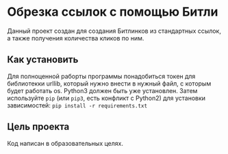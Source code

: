 # Обрезка ссылок с помощью Битли

Данный проект создан для создания Битлинков из стандартных ссылок, а также получения количества кликов по ним.

## Как установить
Для полноценной раборты программы понадобиться токен для библиотекки urllib, который нужно внести в нужный файл, с которым будет работать os.
Python3 должен быть уже установлен. Затем используйте `pip` (или `pip3`, есть конфликт с Python2) для установки зависимостей:
```pip install -r requirements.txt```

## Цель проекта
Код написан в образовательных целях.
